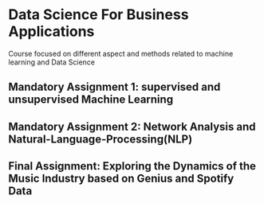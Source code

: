 # Data Science For Business Applications

Course focused on different aspect and methods related to machine learning and Data Science

## Mandatory Assignment 1: supervised and unsupervised Machine Learning



## Mandatory Assignment 2: Network Analysis and Natural-Language-Processing(NLP)

## Final Assignment: Exploring the Dynamics of the Music Industry based on Genius and Spotify Data
